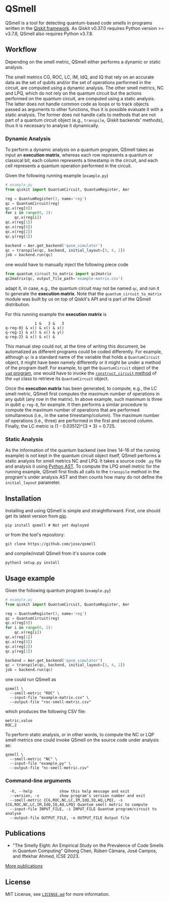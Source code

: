 # QSmell

QSmell is a tool for detecting quantum-based code smells in programs written in the [Qiskit framework](https://qiskit.org).  As Qiskit v0.37.0 requires Python version >= v3.7.8, QSmell also requires Python v3.7.8.

## Workflow

Depending on the smell metric, QSmell either performs a dynamic or static analysis.

The smell metrics CG, ROC, LC, IM, IdQ, and IQ that rely on an accurate data as the set of qubits and/or the set of operations performed in the circuit, are computed using a dynamic analysis.  The other smell metrics, NC and LPQ, which do not rely on the quantum circuit but the actions performed on the quantum circuit, are computed using a static analysis.  The latter does not handle common code as loops or to track objects passed as arguments to other functions, thus it is possible evaluate it with a static analysis.  The former does not handle calls to methods that are not part of a quantum circuit object (e.g., `transpile`, Qiskit backends' methods), thus it is necessary to analyse it dynamically.

### Dynamic Analysis

To perform a dynamic analysis on a quantum program, QSmell takes as input an **execution matrix**, whereas each row represents a quantum or classical bit, each column represents a timestamp in the circuit, and each cell represents a quantum operation performed in the circuit.

Given the following running example (`example.py`)

```python
# example.py
from qiskit import QuantumCircuit, QuantumRegister, Aer

reg = QuantumRegister(3, name='reg')
qc = QuantumCircuit(reg)
qc.x(reg[0])
for i in range(0, 2):
    qc.x(reg[i])
qc.x(reg[1])
qc.x(reg[0])
qc.x(reg[2])
qc.y(reg[1])

backend = Aer.get_backend('qasm_simulator')
qc = transpile(qc, backend, initial_layout=[3, 4, 2])
job = backend.run(qc)
```

one would have to manually inject the following piece code

```python
from quantum_circuit_to_matrix import qc2matrix
qc2matrix(qc, output_file_path='example-matrix.csv')
```

adapt it, in case, e.g., the quantum circuit may not be named `qc`, and run it to generate the **execution matrix**.  Note that the `quantum_circuit_to_matrix` module was built by us on top of Qiskit's API and is part of the QSmell distribution.

For this running example the **execution matrix** is

```
             1 &   2 &   3
q-reg-0} & x() & x() & x()
q-reg-1} & x() & x() & y()
q-reg-2} & x() & x() &    
```

This manual step could not, at the time of writing this document, be automatized as different programs could be coded differently.  For example, although `qc` is a standard name of the variable that holds a `QuantumCircuit` object, it might have been namely differently or it might be under a method of the program itself.  For example, to get the `QuantumCircuit` object of the [`vqd` program](https://github.com/Qiskit/qiskit-terra/blob/0.21.0/qiskit/algorithms/eigen_solvers/vqd.py), one would have to invoke the [`construct_circuit` method](https://github.com/Qiskit/qiskit-terra/blob/0.21.0/qiskit/algorithms/eigen_solvers/vqd.py#L408) of the `vqd` class to retrieve its `QuantumCircuit` object.

Once the **execution matrix** has been generated, to compute, e.g., the LC smell metric, QSmell first computes the maximum number of operations in any qubit (any row in the matrix).   In above example, such maximum is three in qubit `q-reg-0`, for example.  It then performs a similar procedure to compute the maximum number of operations that are performed simultaneous (i.e., in the same timestamp/column).  The maximum number of operations (i.e., three) are performed in the first and second column.  Finally, the LC metric is (1 - 0.03512)^{3 * 3} = 0.725.

### Static Analysis

As the information of the quantum backend (see lines 14-16 of the running example) is not kept in the quantum circuit object itself, QSmell performs a static analysis for smell metrics NC and LPQ.  It takes a source code `.py` file and analysis it using [Python AST](https://docs.python.org/3.7/library/ast.html).  To compute the LPQ smell metric for the running example, QSmell first finds all calls to the `transpile` method in the program's under analysis AST and then counts how many do not define the `initial_layout` parameter.

## Installation

Installing and using QSmell is simple and straightforward.  First, one should get its latest version from [pip](https://pypi.org).

```
pip install qsmell # Not yet deployed
```

or from the tool's repository:

```
git clone https://github.com/jose/qsmell
```

and compile/install QSmell from it's source code

```
python3 setup.py install
```

## Usage example

Given the following quantum program (`example.py`)

```python
# example.py
from qiskit import QuantumCircuit, QuantumRegister, Aer

reg = QuantumRegister(3, name='reg')
qc = QuantumCircuit(reg)
qc.x(reg[0])
for i in range(0, 2):
    qc.x(reg[i])
qc.x(reg[1])
qc.x(reg[0])
qc.x(reg[2])
qc.y(reg[1])

backend = Aer.get_backend('qasm_simulator')
qc = transpile(qc, backend, initial_layout=[3, 4, 2])
job = backend.run(qc)
```

one could run QSmell as

```
qsmell \
  --smell-metric "ROC" \
  --input-file "example-matrix.csv" \
  --output-file "roc-smell-metric.csv"
```

which produces the following CSV file:

```
metric,value
ROC,2
```

To perform static analysis, or in other words, to compute the NC or LQP smell metrics one could invoke QSmell on the source code under analysis as:

```
qsmell \
  --smell-metric "NC" \
  --input-file "example.py" \
  --output-file "nc-smell-metric.csv"
```

### Command-line arguments

```
  -h, --help            show this help message and exit
  --version, -v         show program's version number and exit
  --smell-metric {CG,ROC,NC,LC,IM,IdQ,IQ,AQ,LPQ}, -s {CG,ROC,NC,LC,IM,IdQ,IQ,AQ,LPQ} Quantum smell metric to compute
  --input-file INPUT_FILE, -i INPUT_FILE Quantum program/circuit to analyse
  --output-file OUTPUT_FILE, -o OUTPUT_FILE Output file
```

## Publications

- "The Smelly Eight: An Empirical Study on the Prevalence of Code Smells in Quantum Computing"
  Qihong Chen, Rúben Câmara, José Campos, and Iftekhar Ahmed, ICSE 2023.

[More publications](https://scholar.google.com/scholar?q=qsmell)

## License

MIT License, see [`LICENSE.md`](LICENSE.md) for more information.
